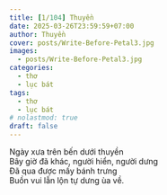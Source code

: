 ```yaml
---
title: [1/104] Thuyền
date: 2025-03-26T23:59:59+07:00
author: Thuyền
cover: posts/Write-Before-Petal3.jpg
images:
  - posts/Write-Before-Petal3.jpg
categories:
  - thơ
  - lục bát
tags:
  - thơ
  - lục bát
# nolastmod: true
draft: false
---
```


Ngày xưa trên bến dưới thuyền  
Bây giờ đã khác, người hiển, người dưng  
Đã qua được mấy bánh trưng  
Buồn vui lẫn lộn tự dưng ùa về.